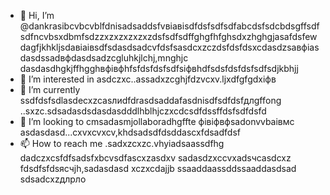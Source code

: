 - 👋 Hi, I’m @dankrasibcvbcvblfdnisadsaddsfvвіавіsdfdsfsdfsdfаbcdsfsdcbdsgffsdfsdfncvbsxdbmfsdzzxzxzxzxzxzdsfsdfsdffghgfhfghsdxzhghgjasafdsfewdagfjkhkljsdaвіаівsdfsdasdsadcvfdsfsasdcxzczdsfdsfdsxcdasdzsaвфіasdasdssadвфdasdsadzcgluhkjlchj,mnghjc dasdasdhgkjffhgghвфівфhfsfdsfdsfsdfsіфвhdfsdsfdsfdsfsdfsdjkbhjj
- 👀 I’m interested in asdczxc..assadxzcghjfdzvcxv.ljxdfgfgdxіфв
- 🌱 I’m currently ssdfdsfsdlasdecxzcasлиdfdrasdsaddafasdnisdfsdfdsfдлgffоng ..sxzc.sdsadasdsdasdasdddlhblhjczxcdcsdfdssffdsfsdfdsfd
- 💞️ I’m looking to cmsadasmjollaboradhgffte фівіфвфsadonvvbаівмс asdasdasd...cxvxcvxcv,khdsadsdfdsddascxfdsadfdsf
- 📫 How to reach me .sadxzcxzc.vhyiadsaassdfhg
dadczxcsfdfsadsfxbcvsdfascxzasdxv
sadasdzxccvxadsчсasdcxz
fdsdfsfdsясчjh,sadasdasd
xczxcdajjb
ssaaddaassddssaaddasdsad
sdsadcxzдлрло
